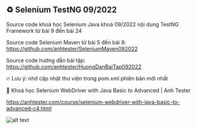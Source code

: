 ## ♻️ Selenium TestNG 09/2022
Source code khoá học Selenium Java khoá 09/2022 nội dung TestNG Framework từ bài 9 đến bài 24

Source code Selenium Maven từ bài 5 đến bài 8: https://github.com/anhtester/SeleniumMaven092022

Source code hướng dẫn bài tập: https://github.com/anhtester/HuongDanBaiTap092022

🔥 Lưu ý: nhớ cập nhật thư viện trong pom.xml phiên bản mới nhất

🔅 Khoá học Selenium WebDriver with Java Basic to Advanced | Anh Tester

https://anhtester.com/course/selenium-webdriver-with-java-basic-to-advanced-c4.html

![alt text](https://anhtester.com/uploads/logo/logo_anh_tester_github_v3.jpg)
